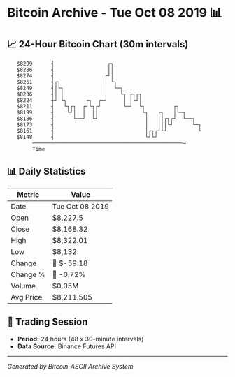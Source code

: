 # Bitcoin Archive - Tue Oct 08 2019 📊

## 📈 24-Hour Bitcoin Chart (30m intervals)

```
   $8299      ┤                 ┌┐                             
   $8286      ┤                 ││                             
   $8274      ┤                ┌┘│                             
   $8261      ┤┌┐              │ └┐                            
   $8249      ┤│└┐             │  └─┐                          
   $8236      ┤│ │             │    └┐ ┌┐┌┐                    
   $8224      ┼┘ └┐      ┌┐  ┌─┘     │ │└┘│                    
   $8211      ┤   └┐┌┐  ┌┘└┐┌┘       └─┘  └┐         ┌┐        
   $8199      ┤    └┘│  │  ││              └┐   ┌┐   │└─┐      
   $8186      ┤      └──┘  └┘               │   ││┌┐┌┘  └──┐   
   $8173      ┤                             │   │││└┘      └─┐ 
   $8161      ┤                             │┌┐┌┘└┘          └ 
   $8148      ┤                             └┘└┘               
        ────────────────────────────────────────────────→
        Time
```

## 📊 Daily Statistics

| Metric | Value |
|--------|-------|
| Date | Tue Oct 08 2019 |
| Open | $8,227.5 |
| Close | $8,168.32 |
| High | $8,322.01 |
| Low | $8,132 |
| Change | 🔴 $-59.18 |
| Change % | 🔴 -0.72% |
| Volume | $0.05M |
| Avg Price | $8,211.505 |

## 📅 Trading Session

- **Period:** 24 hours (48 x 30-minute intervals)
- **Data Source:** Binance Futures API

---
*Generated by Bitcoin-ASCII Archive System*
